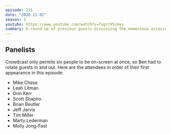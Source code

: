 ```yaml
---
episode: 221
date: "2020-11-02"
season: 1
youtube: https://www.youtube.com/watch?v=7ugrrV5cmys
summary: A round-up of previous guests discussing the momentous occasion upon us
---
```

## Panelists

Crowdcast only permits six people to be on-screen at once, so Ben had to rotate guests in and out. Here are the attendees in order of their first appearance in this episode:

- Mike Chase
- Leah Litman
- Orin Kerr
- Scott Shapiro
- Brian Beutler
- Jeff Jarvis
- Tim Miller
- Marty Lederman
- Molly Jong-Fast

